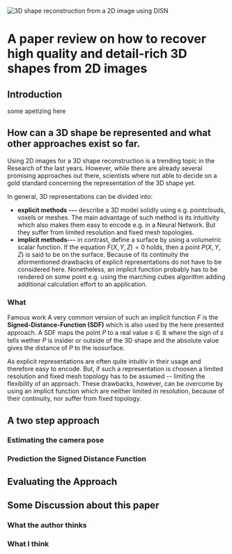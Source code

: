 ![3D shape reconstruction from a 2D image using DISN](tmp)
# A paper review on how to recover high quality and detail-rich 3D shapes from 2D images

## Introduction
some apetizing here

## How can a 3D shape be represented and what other approaches exist so far.
Using 2D images for a 3D shape reconstruction is a trending topic in the Research of the last  years. However, while there are already several promising approaches out there, scientists where not able to decide on a gold standard concerning the representation of the 3D shape yet.

In general, 3D representations can be divided into:

 - **explicit methods ---** describe a 3D model solidly using e.g. pointclouds, voxels or meshes. The main advantage of such method is its intuitivity which also makes them easy to encode e.g. in a Neural Network. But they suffer from limited resolution and fixed mesh topologies.
 - **implicit methods---** in contrast, define a surface by using a volumetric scalar function. If the equation $F(X,Y,Z) = 0$ holds, then a point $P(X,Y,Z)$ is said to be on the surface.  Because of its continuity the aformentioned drawbacks of explicit representations do not have to be considered here. Nonetheless, an implicit function probably has to be rendered on some point e.g. using the marching cubes algorithm adding additional calculation effort to an application.

### What 
Famous work
A very common version of such an implicit function $F$ is the **Signed-Distance-Function (SDF)** which is also used by the here presented approach. A SDF maps the point $P$ to a real value $s  \in \mathbb{R}$ where the sign of $s$ tells wether $P$ is insider or outside of the 3D shape and the absolute value gives the distance of $P$ to the isosurface.

As explicit representations are often quite intuitiv in their usage and therefore easy to encode. But, if such a representation is choosen a limited resolution and fixed mesh topology has to be assumed -- limiting the flexibility of an approach. These drawbacks, however, can be overcome by using an implicit function which are neither limited in resolution, because of their continuity,  nor suffer from fixed topology. 





## A two step approach

### Estimating the camera pose

### Prediction the Signed Distance Function

## Evaluating the Approach

## Some Discussion about this paper

### What the author thinks

### What I think

<!--stackedit_data:
eyJoaXN0b3J5IjpbMjEyMzIxMTY5OCwtMzQ5ODkxMjg1LC0xND
UzOTc3MDU5LDI3NjcyNzU1LDE1Mjg3MTIzNDcsLTI1NTA2OTY3
MCwtODYwMzE0MjIwLDEzMzY3NjExMTYsLTEwNzM1Nzc0NTIsMj
AwMDI4MDgwMSwtNjY5NTQ0ODU2LDIzMzE5Mjk3XX0=
-->
